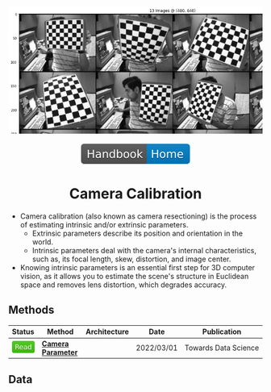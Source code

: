 <div align="center">
<img width="800" src="data/camera_calibration.png">
<br><br>
<div>
	<a href="https://github.com/phlong3105/one/blob/master/handbook/README.md"><img src="../../data/badge/handbook_home.svg"></a>
</div>

Camera Calibration
=============================

</div>

- Camera calibration (also known as camera resectioning) is the process of estimating intrinsic and/or extrinsic parameters. 
  - Extrinsic parameters describe its position and orientation in the world. 
  - Intrinsic parameters deal with the camera's internal characteristics, such as, its focal length, skew, distortion, and image center. 
- Knowing intrinsic parameters is an essential first step for 3D computer vision, as it allows you to estimate the scene's structure in Euclidean space and removes lens distortion, which degrades accuracy.


## Methods

| Status                                | Method                                      | Architecture | Date       | Publication                    |
|:--------------------------------------|---------------------------------------------|--------------|------------|--------------------------------|
| <img src="../../data/badge/read.svg"> | [**Camera Parameter**](camera_parameter.md) |              | 2022/03/01 | Towards&nbsp;Data&nbsp;Science |


## Data
